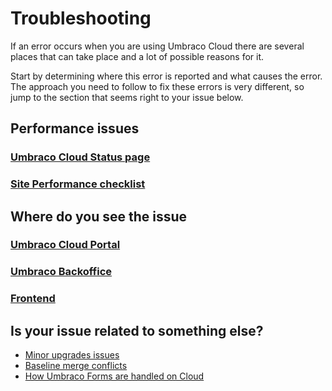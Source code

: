 
# Troubleshooting

If an error occurs when you are using Umbraco Cloud there are several places that can take place and a lot of possible reasons for it.

Start by determining where this error is reported and what causes the error. The approach you need to follow to fix these errors is very different, so jump to the section that seems right to your issue below.

## Performance issues

### [Umbraco Cloud Status page](https://status.umbraco.io/)

### [Site Performance checklist](troubleshooting-siteperformance.md)

## Where do you see the issue

### [Umbraco Cloud Portal](troubleshooting-portal.md)

### [Umbraco Backoffice](troubleshooting-backoffice.md)

### [Frontend](troubleshooting-frontend.md)

## Is your issue related to something else?

- [Minor upgrades issues](../upgrades/minor-upgrades.md)
- [Baseline merge conflicts](../getting-started/baselines/baseline-merge-conflicts.md)
- [How Umbraco Forms are handled on Cloud](../deployment/umbraco-forms-on-cloud.md)
